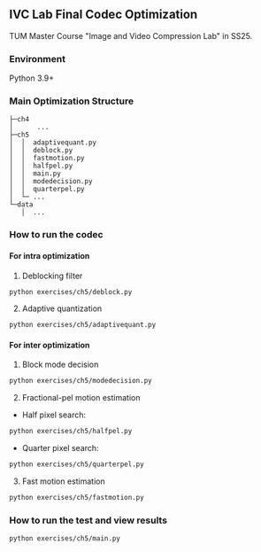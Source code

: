 ## IVC Lab Final Codec Optimization

TUM Master Course "Image and Video Compression Lab" in SS25.

### Environment
Python 3.9+

### Main Optimization Structure
 ```│ ...
├─ch4
│      ...
├─ch5
│  │  adaptivequant.py
│  │  deblock.py
│  │  fastmotion.py
│  │  halfpel.py
│  │  main.py
│  │  modedecision.py
│  │  quarterpel.py
│  └─ ...
└─data
    │  ...
 ```

### How to run the codec
#### For intra optimization
1. Deblocking filter
```bash
python exercises/ch5/deblock.py
```
2. Adaptive quantization
```bash
python exercises/ch5/adaptivequant.py
```

#### For inter optimization
1. Block mode decision
```bash
python exercises/ch5/modedecision.py
```
2. Fractional-pel motion estimation
- Half pixel search:
```bash
python exercises/ch5/halfpel.py
```
- Quarter pixel search:
```bash
python exercises/ch5/quarterpel.py
```
3. Fast motion estimation
```bash
python exercises/ch5/fastmotion.py
```

### How to run the test and view results
```bash
python exercises/ch5/main.py
```
